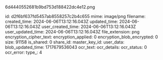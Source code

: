 6d4440552681b9bd753d188422dc4e12.png

id: d2f6bf637fd5457ab8558257c2b4c655
mime: image/png
filename: 
created_time: 2024-06-06T13:12:16.043Z
updated_time: 2024-06-06T13:12:16.043Z
user_created_time: 2024-06-06T13:12:16.043Z
user_updated_time: 2024-06-06T13:12:16.043Z
file_extension: png
encryption_cipher_text: 
encryption_applied: 0
encryption_blob_encrypted: 0
size: 91158
is_shared: 0
share_id: 
master_key_id: 
user_data: 
blob_updated_time: 1717679536043
ocr_text: 
ocr_details: 
ocr_status: 0
ocr_error: 
type_: 4